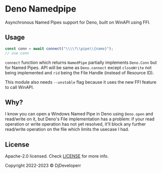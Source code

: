 # Deno Namedpipe

Asynchronous Named Pipes support for Deno, built on WinAPI using FFI.

## Usage

```ts
const conn = await connect("\\\\?\\pipe\\{name}");
// use conn
```

`connect` function which returns `NamedPipe` partially implements `Deno.Conn`
but for Named Pipes. API will be same as `Deno.connect` except `closeWrite` not
being implemented and `rid` being the File Handle (instead of Resource ID).

This module also needs `--unstable` flag because it uses the new FFI feature to
call WinAPI.

## Why?

I know you can open a Windows Named Pipe in Deno using `Deno.open` and
read/write on it, but Deno's File implementation has a problem: if your read
operation or write operation has not yet resolved, it'll block any further
read/write operation on the file which limits the usecase I had.

## License

Apache-2.0 licensed. Check [LICENSE](./LICENSE) for more info.

Copyright 2022-2023 © DjDeveloperr
